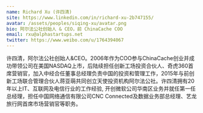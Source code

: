 ```yaml
---
name: Richard Xu (许四清)
site: https://www.linkedin.com/in/richard-xu-2b747155/
avatar: /assets/peoples/siqing-xu/avatar.png
bio: 阿尔法公社创始人 & CEO，前 ChinaCache COO
email: rxu@alphastartups.net
twitter: https://www.weibo.com/u/1764394067
---
```


许四清，阿尔法公社创始人&CEO。2006年作为COO参与ChinaCache创业并成功带领公司在美国NASDAQ上市，后陆续担任创新工场投资合伙人、奇虎360首席营销官，加入中经合任董事总经理负责中国的投资和管理工作，2015年与前创新工场联合管理合伙人蒋亚萌共同创立天使投资机构阿尔法公社。许四清拥有20年以上IT、互联网及电信行业的工作经验, 开创微软公司华南区业务并就任第一任总经理，担任中国网络通信有限公司CNC Connected及数据业务部总经理、艺龙旅行网首席市场营销官等职务。
